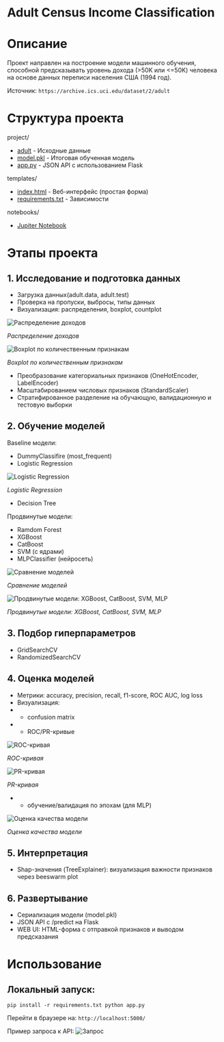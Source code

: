 # Adult Census Income Classification

# Описание
Проект направлен на построение модели машинного обучения, способной предсказывать уровень дохода (>50K или <=50K) человека на основе данных переписи населения США (1994 год).

Источник: `https://archive.ics.uci.edu/dataset/2/adult`

# Структура проекта
project/
- [adult](adult.zip) - Исходные данные
- [model.pkl](model.zip) - Итоговая обученная модель
- [app.py](app.py) - JSON API с использованием Flask

templates/
- [index.html](index.html) - Веб-интерфейс (простая форма)
- [requirements.txt](requirements.txt) - Зависимости

notebooks/
- [Jupiter Notebook](adult_census_income_classification.ipynb)

# Этапы проекта
## 1. Исследование и подготовка данных
- Загрузка данных(adult.data, adult.test)
- Проверка на пропуски, выбросы, типы данных
- Визуализация: распределения, boxplot, countplot
  
![Распределение доходов](income.png)

*Распределение доходов*

![Boxplot по количественным признакам](quantitative_characteristics.png)

*Boxplot по количественным признакам*

- Преобразование категориальных признаков (OneHotEncoder, LabelEncoder)
- Масштабированием числовых признаков (StandardScaler)
- Стратифированное разделение на обучающую, валидационную и тестовую выборки

## 2. Обучение моделей
Baseline модели:
- DummyClassifire (most_frequent)
- Logistic Regression

![Logistic Regression](pipeline.png)

*Logistic Regression*

- Decision Tree

Продвинутые модели:
- Ramdom Forest
- XGBoost
- CatBoost
- SVM (с ядрами)
- MLPClassifier (нейросеть)

![Сравнение моделей](accuracy.png)

*Сравнение моделей*

![Продвинутые модели: XGBoost, CatBoost, SVM, MLP](accuracy_extended.png)

*Продвинутые модели: XGBoost, CatBoost, SVM, MLP*

## 3. Подбор гиперпараметров
- GridSearchCV
- RandomizedSearchCV

## 4. Оценка моделей
- Метрики: accuracy, precision, recall, f1-score, ROC AUC, log loss
- Визуализация:
- - confusion matrix
- - ROC/PR-кривые

![ROC-кривая](rocpr.png)

*ROC-кривая*

![PR-кривая](pr.png)

*PR-кривая*

- - обучение/валидация по эпохам (для MLP)

![Оценка качества модели](quality.png)

*Оценка качества модели*

## 5. Интерпретация
- Shap-значения (TreeExplainer): визуализация важности признаков через beeswarm plot

## 6. Развертывание
- Сериализация модели (model.pkl)
- JSON API с /predict на Flask
- WEB UI: HTML-форма с отправкой признаков и выводом предсказания

# Использование
## Локальный запуск:
`pip install -r requirements.txt
python app.py
`

Перейти в браузере на: `http://localhost:5000/`

Пример запроса к API:
![Запрос](app.png)
